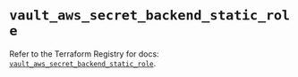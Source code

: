 # `vault_aws_secret_backend_static_role`

Refer to the Terraform Registry for docs: [`vault_aws_secret_backend_static_role`](https://registry.terraform.io/providers/hashicorp/vault/4.0.0/docs/resources/aws_secret_backend_static_role).
